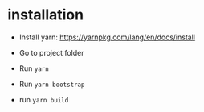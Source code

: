 
# installation

- Install yarn: https://yarnpkg.com/lang/en/docs/install

- Go to project folder

- Run `yarn` 

- Run `yarn bootstrap` 

- run `yarn build`
